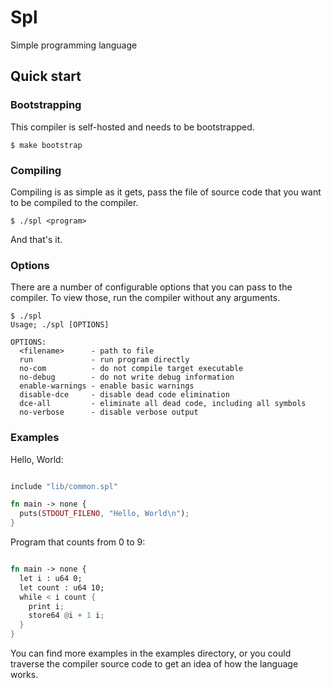 # Spl
Simple programming language

## Quick start

### Bootstrapping
This compiler is self-hosted and needs to be bootstrapped.
```
$ make bootstrap
```

### Compiling
Compiling is as simple as it gets, pass the file of source code that you want to be compiled to the compiler.
```
$ ./spl <program>
```

And that's it.

### Options

There are a number of configurable options that you can pass to the compiler. To view those, run the compiler without any arguments.

```
$ ./spl
Usage; ./spl [OPTIONS]

OPTIONS:
  <filename>      - path to file
  run             - run program directly
  no-com          - do not compile target executable
  no-debug        - do not write debug information
  enable-warnings - enable basic warnings
  disable-dce     - disable dead code elimination
  dce-all         - eliminate all dead code, including all symbols
  no-verbose      - disable verbose output
```

### Examples
Hello, World:
```rust

include "lib/common.spl"

fn main -> none {
  puts(STDOUT_FILENO, "Hello, World\n");
}
```

Program that counts from 0 to 9:
```rust

fn main -> none {
  let i : u64 0;
  let count : u64 10;
  while < i count {
    print i;
    store64 @i + 1 i;
  }
}
```

You can find more examples in the examples directory, or you could traverse the compiler source code to get an idea of how the language works.

